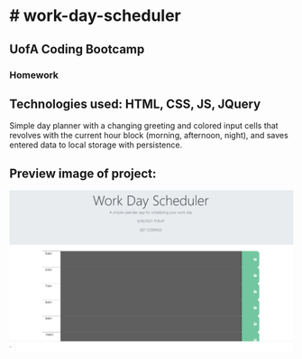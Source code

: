 <h1># work-day-scheduler</h1>
<h2>UofA Coding Bootcamp</h2>
<h3>Homework</h3> 

<h2>Technologies used: HTML, CSS, JS, JQuery</h2>

<p>Simple day planner with a changing greeting and colored input cells that revolves with the current hour block (morning, afternoon, night),
and saves entered data to local storage with persistence. 
  
   <h2>Preview image of project:</h2>
<p  align="center">
<img src="https://github.com/athaight/work-day-scheduler/blob/main/assets/Work%20Day%20Scheduler%20-%20Google%20Chrome%209_10_2021%205_08_47%20PM.png" />
</p>
<br>
